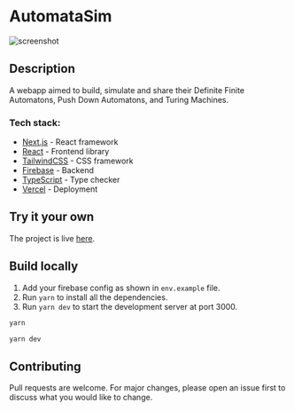 # AutomataSim

![screenshot](https://automatasim.vercel.app/images/automatasim.png)

## Description

A webapp aimed to build, simulate and share their Definite Finite Automatons, Push Down Automatons, and Turing Machines.

### Tech stack:

- [Next.js](https://nextjs.org/) - React framework
- [React](https://reactjs.org/) - Frontend library
- [TailwindCSS](https://tailwindcss.com/) - CSS framework
- [Firebase](https://firebase.google.com/) - Backend
- [TypeScript](https://www.typescriptlang.org/) - Type checker
- [Vercel](https://vercel.com/) - Deployment

## Try it your own

The project is live [here](https://automatasim.vercel.app/).

## Build locally

1. Add your firebase config as shown in `env.example` file.
2. Run `yarn` to install all the dependencies.
3. Run `yarn dev` to start the development server at port 3000.

```bash
yarn
```

```bash
yarn dev
```

## Contributing

Pull requests are welcome. For major changes, please open an issue first to discuss what you would like to change.

